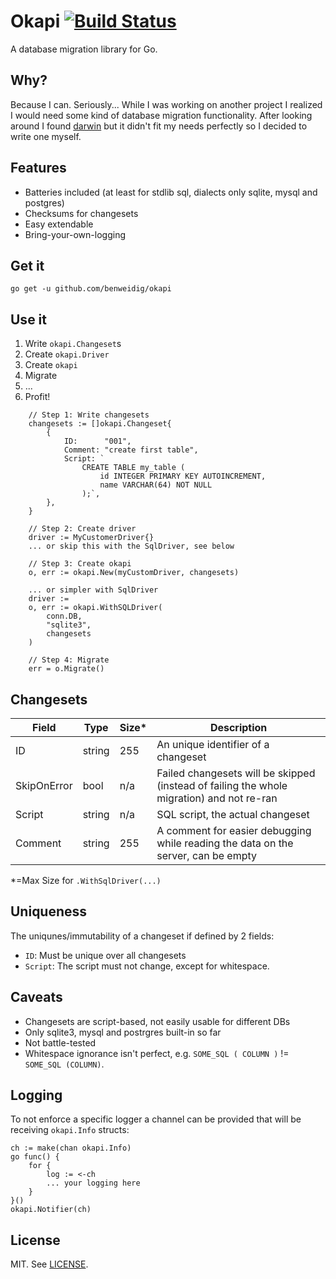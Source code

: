 # Okapi [![Build Status](https://travis-ci.org/benweidig/okapi.svg?branch=master)](https://travis-ci.org/benweidig/okapi)

A database migration library for Go.

## Why?

Because I can. Seriously... While I was working on another project I realized I would need some kind of database migration functionality.
After looking around I found [darwin](https://github.com/GuiaBolso/darwin) but it didn't fit my needs perfectly so I decided to write one
myself.

## Features

- Batteries included (at least for stdlib sql, dialects only sqlite, mysql and postgres)
- Checksums for changesets
- Easy extendable
- Bring-your-own-logging

## Get it

```
go get -u github.com/benweidig/okapi
```

## Use it

1. Write `okapi.Changeset`s
2. Create `okapi.Driver`
3. Create `okapi`
3. Migrate
4. ...
5. Profit!

```
    // Step 1: Write changesets
    changesets := []okapi.Changeset{
        {
            ID:      "001",
            Comment: "create first table",
            Script: `
                CREATE TABLE my_table (
                    id INTEGER PRIMARY KEY AUTOINCREMENT,
                    name VARCHAR(64) NOT NULL
                );`,
        },
    }

    // Step 2: Create driver
    driver := MyCustomerDriver{}
    ... or skip this with the SqlDriver, see below
    
    // Step 3: Create okapi
    o, err := okapi.New(myCustomDriver, changesets)

    ... or simpler with SqlDriver
    driver := 
	o, err := okapi.WithSQLDriver(
		conn.DB,
		"sqlite3",
        changesets
    )

    // Step 4: Migrate
    err = o.Migrate()
```

## Changesets

| Field       | Type   | Size* | Description                                                                               |
| ----------- | ------ | ----- | ----------------------------------------------------------------------------------------- |
| ID          | string | 255   | An unique identifier of a changeset                                                       |
| SkipOnError | bool   | n/a   | Failed changesets will be skipped (instead of failing the whole migration) and not re-ran |
| Script      | string | n/a   | SQL script, the actual changeset                                                          |
| Comment     | string | 255   | A comment for easier debugging while reading the data on the server, can be empty         |

*=Max Size for `.WithSqlDriver(...)`

## Uniqueness

The uniqunes/immutability of a changeset if defined by 2 fields:
- `ID`: Must be unique over all changesets
- `Script`: The script must not change, except for whitespace.

## Caveats

- Changesets are script-based, not easily usable for different DBs
- Only sqlite3, mysql and postrgres built-in so far
- Not battle-tested 
- Whitespace ignorance isn't perfect, e.g. `SOME_SQL ( COLUMN )` != `SOME_SQL (COLUMN)`.


## Logging

To not enforce a specific logger a channel can be provided that will be receiving `okapi.Info` structs:

```
ch := make(chan okapi.Info)
go func() {
    for {
        log := <-ch
        ... your logging here
    }
}()
okapi.Notifier(ch)
```


## License

MIT. See [LICENSE](LICENSE).
